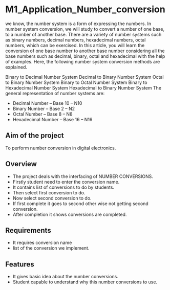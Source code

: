 # M1_Application_Number_conversion
we know, the number system is a form of expressing the numbers. In number system conversion, we will study to convert a number of one base, to a number of another base. There are a variety of number systems such as binary numbers, decimal numbers, hexadecimal numbers, octal numbers, which can be exercised.
In this article, you will learn the conversion of one base number to another base number considering all the base numbers such as decimal, binary, octal and hexadecimal with the help of examples. Here, the following number system conversion methods are explained.

Binary to Decimal Number System
Decimal to Binary Number System
Octal to Binary Number System
Binary to Octal Number System
Binary to Hexadecimal Number System
Hexadecimal to Binary Number System
The general representation of number systems are:
* Decimal Number – Base 10 – N10
* Binary Number – Base 2 – N2
* Octal Number – Base 8 – N8
* Hexadecimal Number – Base 16 – N16
## Aim of the project
To perform number conversion in digital electronics.
## Overview
* The project deals with the interfacing of NUMBER CONVERSIONS.
* Firstly student need to enter the conversion name.
* It contains list of conversions to do by students.
* Then select first conversion to do.
* Now select second conversion to do.
* If first complete it goes to second other wise not getting second conversion.
* After completion it shows conversions are completed.
## Requirements
* It requires conversion name
* list of the conversion we implement.
## Features
* It gives basic idea about the number conversions.
* Student capable to understand why this number conversions to use.


